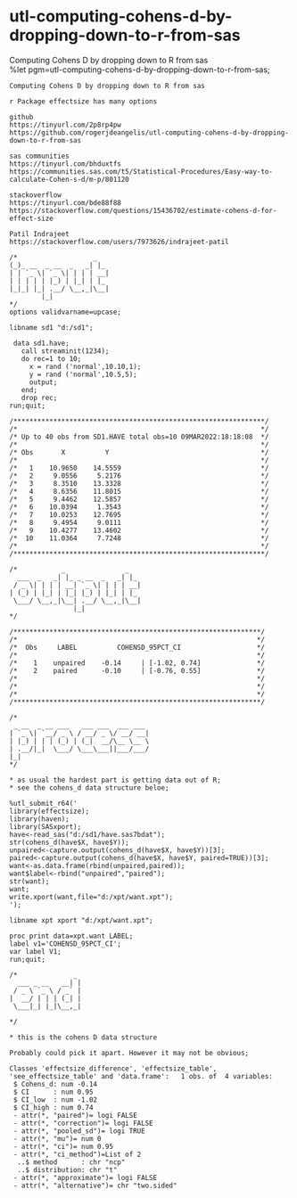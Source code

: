 # utl-computing-cohens-d-by-dropping-down-to-r-from-sas
Computing Cohens D by dropping down to R from sas   
    %let pgm=utl-computing-cohens-d-by-dropping-down-to-r-from-sas;

    Computing Cohens D by dropping down to R from sas

    r Package effectsize has many options

    github
    https://tinyurl.com/2p8rp4pw
    https://github.com/rogerjdeangelis/utl-computing-cohens-d-by-dropping-down-to-r-from-sas

    sas communities
    https://tinyurl.com/bhduxtfs
    https://communities.sas.com/t5/Statistical-Procedures/Easy-way-to-calculate-Cohen-s-d/m-p/801120

    stackoverflow
    https://tinyurl.com/bde88f88
    https://stackoverflow.com/questions/15436702/estimate-cohens-d-for-effect-size

    Patil Indrajeet
    https://stackoverflow.com/users/7973626/indrajeet-patil

    /*                   _
    (_)_ __  _ __  _   _| |_
    | | `_ \| `_ \| | | | __|
    | | | | | |_) | |_| | |_
    |_|_| |_| .__/ \__,_|\__|
            |_|
    */
    options validvarname=upcase;

    libname sd1 "d:/sd1";

     data sd1.have;
       call streaminit(1234);
       do rec=1 to 10;
         x = rand ('normal',10.10,1);
         y = rand ('normal',10.5,5);
         output;
       end;
       drop rec;
    run;quit;

    /***************************************************************/
    /*                                                             */
    /* Up to 40 obs from SD1.HAVE total obs=10 09MAR2022:18:18:08  */
    /*                                                             */
    /* Obs       X          Y                                      */
    /*                                                             */
    /*   1    10.9650    14.5559                                   */
    /*   2     9.0556     5.2176                                   */
    /*   3     8.3510    13.3328                                   */
    /*   4     8.6356    11.8015                                   */
    /*   5     9.4462    12.5857                                   */
    /*   6    10.0394     1.3543                                   */
    /*   7    10.0253    12.7695                                   */
    /*   8     9.4954     9.0111                                   */
    /*   9    10.4277    13.4602                                   */
    /*  10    11.0364     7.7248                                   */
    /*                                                             */
    /***************************************************************/

    /*           _               _
      ___  _   _| |_ _ __  _   _| |_
     / _ \| | | | __| `_ \| | | | __|
    | (_) | |_| | |_| |_) | |_| | |_
     \___/ \__,_|\__| .__/ \__,_|\__|
                    |_|
    */

    /**************************************************************/
    /*                                                            */
    /*  Obs     LABEL          COHENSD_95PCT_CI                   */
    /*                                                            */
    /*    1    unpaired    -0.14     | [-1.02, 0.74]              */
    /*    2    paired      -0.10     | [-0.76, 0.55]              */
    /*                                                            */
    /*                                                            */
    /*                                                            */
    /**************************************************************/

    /*
     _ __  _ __ ___   ___ ___  ___ ___
    | `_ \| `__/ _ \ / __/ _ \/ __/ __|
    | |_) | | | (_) | (_|  __/\__ \__ \
    | .__/|_|  \___/ \___\___||___/___/
    |_|
    */

    * as usual the hardest part is getting data out of R;
    * see the cohens_d data structure beloe;

    %utl_submit_r64('
    library(effectsize);
    library(haven);
    library(SASxport);
    have<-read_sas("d:/sd1/have.sas7bdat");
    str(cohens_d(have$X, have$Y));
    unpaired<-capture.output(cohens_d(have$X, have$Y))[3];
    paired<-capture.output(cohens_d(have$X, have$Y, paired=TRUE))[3];
    want<-as.data.frame(rbind(unpaired,paired));
    want$label<-rbind("unpaired","paired");
    str(want);
    want;
    write.xport(want,file="d:/xpt/want.xpt");
    ');

    libname xpt xport "d:/xpt/want.xpt";

    proc print data=xpt.want LABEL;
    label v1='COHENSD_95PCT_CI';
    var label V1;
    run;quit;

    /*              _
      ___ _ __   __| |
     / _ \ `_ \ / _` |
    |  __/ | | | (_| |
     \___|_| |_|\__,_|

    */

    * this is the cohens D data structure

    Probably could pick it apart. However it may not be obvious;

    Classes 'effectsize_difference', 'effectsize_table', 'see_effectsize_table' and 'data.frame':	1 obs. of  4 variables:
     $ Cohens_d: num -0.14
     $ CI      : num 0.95
     $ CI_low  : num -1.02
     $ CI_high : num 0.74
     - attr(*, "paired")= logi FALSE
     - attr(*, "correction")= logi FALSE
     - attr(*, "pooled_sd")= logi TRUE
     - attr(*, "mu")= num 0
     - attr(*, "ci")= num 0.95
     - attr(*, "ci_method")=List of 2
      ..$ method      : chr "ncp"
      ..$ distribution: chr "t"
     - attr(*, "approximate")= logi FALSE
     - attr(*, "alternative")= chr "two.sided"
